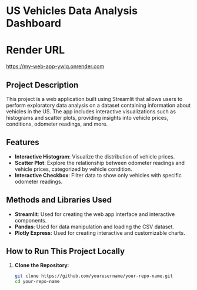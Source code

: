 # US Vehicles Data Analysis Dashboard

# Render URL
https://my-web-app-ywlq.onrender.com

## Project Description
This project is a web application built using Streamlit that allows users to perform exploratory data analysis on a dataset containing information about vehicles in the US. The app includes interactive visualizations such as histograms and scatter plots, providing insights into vehicle prices, conditions, odometer readings, and more.

## Features
- **Interactive Histogram**: Visualize the distribution of vehicle prices.
- **Scatter Plot**: Explore the relationship between odometer readings and vehicle prices, categorized by vehicle condition.
- **Interactive Checkbox**: Filter data to show only vehicles with specific odometer readings.

## Methods and Libraries Used
- **Streamlit**: Used for creating the web app interface and interactive components.
- **Pandas**: Used for data manipulation and loading the CSV dataset.
- **Plotly Express**: Used for creating interactive and customizable charts.

## How to Run This Project Locally
1. **Clone the Repository**:
   ```bash
   git clone https://github.com/yourusername/your-repo-name.git
   cd your-repo-name
